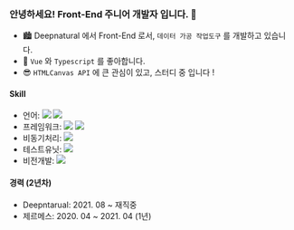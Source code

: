 ### 안녕하세요! Front-End 주니어 개발자 입니다. 👋

* 🏙 Deepnatural 에서 Front-End 로서, ``데이터 가공 작업도구`` 를 개발하고 있습니다.
* 🤗 ``Vue`` 와 ``Typescript`` 를 좋아합니다.
* 😎 ``HTMLCanvas API`` 에 큰 관심이 있고, 스터디 중 입니다 !

#### Skill

* 언어: <img src="https://img.shields.io/badge/Javascript----blue"> <img src="https://img.shields.io/badge/Typescript----blue">
* 프레임워크: <img src="https://img.shields.io/badge/Vue-2-red"> <img src="https://img.shields.io/badge/Vue-3-red">
* 비동기처리: <img src="https://img.shields.io/badge/RxJS----orange">
* 테스트유닛: <img src="https://img.shields.io/badge/Jest----orange">
* 비전개발: <img src="https://img.shields.io/badge/Canvas----orange">

#### 경력 (2년차)

* Deepntarual: 2021. 08 ~ 재직중
* 제르메스: 2020. 04 ~ 2021. 04 (1년)
